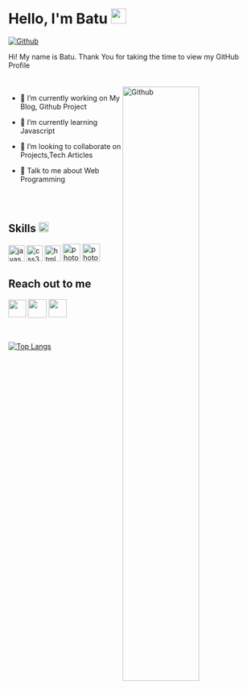<h1> Hello, I'm  Batu <img src = "https://raw.githubusercontent.com/MartinHeinz/MartinHeinz/master/wave.gif" width = 30px> </h1>
<p align='center'>
</p>


[![Github](https://img.shields.io/github/followers/jsbatu?label=Follow&style=social)](https://github.com/jsbatu)

<div size='20px'> Hi! My name is Batu. Thank You for taking the time to view my GitHub Profile 
</div>

</br>
</br>
<img width="55%" align="right" alt="Github" src="https://mir-s3-cdn-cf.behance.net/project_modules/max_1200/06f21a161921919.63cd7887d0a70.gif" />

- 🔭 I’m currently working on My Blog, Github Project

- 🌱 I’m currently learning Javascript 

- 🚀 I’m looking to collaborate on Projects,Tech Articles

- 💬 Talk to me about Web Programming
</br>
</br>
<div style="display:inline-block;">
<h2> Skills <img alt="react" src = "https://media2.giphy.com/media/QssGEmpkyEOhBCb7e1/giphy.gif?cid=ecf05e47a0n3gi1bfqntqmob8g9aid1oyj2wr3ds3mg700bl&rid=giphy.gif" width = 20px> </h2>

<img alt="javascript" width ='32px' src ='https://raw.githubusercontent.com/rahulbanerjee26/githubAboutMeGenerator/main/icons/javascript.svg'>
<img alt="css3" width ='32px' src ='https://raw.githubusercontent.com/rahulbanerjee26/githubAboutMeGenerator/main/icons/css.svg'>
<img alt="html5" width ='32px' src ='https://raw.githubusercontent.com/rahulbanerjee26/githubAboutMeGenerator/main/icons/html.svg'>
<img alt="photoshop" width ='35px' src ='https://camo.githubusercontent.com/3984e42c8975b59b2d399367f4b640720467ae44fdc38a91551b460effdd30f6/68747470733a2f2f75706c6f61642e77696b696d656469612e6f72672f77696b6970656469612f636f6d6d6f6e732f7468756d622f612f61662f41646f62655f50686f746f73686f705f43435f69636f6e2e7376672f3132303070782d41646f62655f50686f746f73686f705f43435f69636f6e2e7376672e706e67'>
<img alt="photoshop" width ='35px' src ='https://upload.wikimedia.org/wikipedia/commons/thumb/f/fb/Adobe_Illustrator_CC_icon.svg/2101px-Adobe_Illustrator_CC_icon.svg.png'>
</div>
<br>

<h2> Reach out to me  </h2>
<a href = 'https://www.linkedin.com/in/batuhan-ta%C5%9Fk%C4%B1n-b48673260/'> <img width = '35px' align= 'center' src="https://upload.wikimedia.org/wikipedia/commons/thumb/8/81/LinkedIn_icon.svg/768px-LinkedIn_icon.svg.png"/></a>
<a href = 'https://twitter.com/batumeister'> <img ;" width = '37px' height="37px" align= 'center' src="https://www.freepnglogos.com/uploads/twitter-x-logo-png/twitter-x-logo-png-9.png"/></a>
<a href = 'https://codepen.io/jsbatu'> <img width = '36px' height="36px" align= 'center'  src="https://cdn-icons-png.flaticon.com/512/1626/1626319.png"/></a>


<br>
<br>
  <br>

 [![Top Langs](https://github-readme-stats-git-masterrstaa-rickstaa.vercel.app/api/top-langs/?username=jsbatu)](https://github.com/jsbatu/github-readme-stats)




